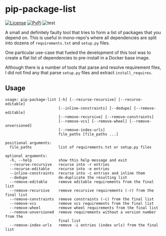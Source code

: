 # pip-package-list

[![License](https://img.shields.io/:license-mit-blue.svg)](http://doge.mit-license.org)
[![PyPi](https://badge.fury.io/py/pip-package-list.svg)](https://pypi.python.org/pypi/pip-package-list)
![test](https://github.com/Photonios/pip-package-list/workflows/test/badge.svg)

A small and definitely faulty tool that tries to form a list of packages that you depend on. This is useful in mono-repo's where all dependencies are split into dozens of `requirements.txt` and `setup.py` files.

One particular use-case that fueled the development of this tool was to create a flat list of dependencies to pre-install in a Docker base image.

Although there is a number of tools that parse and resolve requirement files, I did not find any that parse `setup.py` files and extract `install_requires`.

## Usage

    usage: pip-package-list [-h] [--recurse-recursive] [--recurse-editable]
                            [--inline-constraints] [--dedupe] [--remove-editable]
                            [--remove-recursive] [--remove-constraints]
                            [--remove-vcs] [--remove-wheel] [--remove-unversioned]
                            [--remove-index-urls]
                            file_paths [file_paths ...]

    positional arguments:
      file_paths            list of requirements.txt or setup.py files

    optional arguments:
      -h, --help            show this help message and exit
      --recurse-recursive   recurse into -r entries
      --recurse-editable    recurse into -e entries
      --inline-constraints  recurse into -c entries and inline them
      --dedupe              de-duplicate the resulting list
      --remove-editable     remove editable requirements from the final list
      --remove-recursive    remove recursive requirements (-r) from the final list
      --remove-constraints  remove constraints (-c) from the final list
      --remove-vcs          remove vcs requirements from the final list
      --remove-wheel        remove wheel requirements from the final list
      --remove-unversioned  remove requirements without a version number from the
                            final list
      --remove-index-urls   remove -i entries (index urls) from the final list
